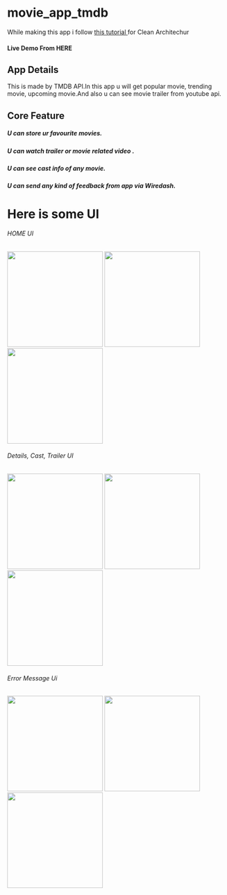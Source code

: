 # movie_app_tmdb
<p>While making this app i follow <a href="https://youtube.com/playlist?list=PL342JVRNQxEAcQdnNeN0JmMzfcm6VtLxS">this tutorial  </a> for Clean Architechur</p>

<h4>Live Demo From <a herf="https://movie-details-app.web.app/"> HERE </a> </h4>
  
<h2>App Details </h2>
This is made by TMDB API.In this app u will get popular movie, trending movie, upcoming movie.And also u can see movie trailer from youtube api. 
<h2> Core Feature </h2>
<h5>U can store ur favourite movies.</h5>
<h5>U can watch trailer or movie related video .</h5>
<h5>U can see cast info of any movie.</h5>
<h5>U can send any kind of feedback from app via Wiredash.</h5>


<h1> Here is some UI  </h1>

<h6>HOME UI </h6>
<p  align="left">
  <img src="https://user-images.githubusercontent.com/73518920/141366095-d6e302ea-abde-456b-a84f-89042d2785d4.jpg" width="220"/>
  <img src="https://user-images.githubusercontent.com/73518920/141366180-3f7ea8d9-735c-4c62-a07f-d7aabb4bc777.jpg" width="220" />
  <img src="https://user-images.githubusercontent.com/73518920/141366233-24b97f1d-a57d-48ca-b764-c6f710301bda.jpg" width="220" />
</p>

<h6>Details, Cast, Trailer UI </h6>
<p  align="left">
  <img src="https://user-images.githubusercontent.com/73518920/141366431-eea38658-1480-42e8-adf2-e84e7eb0e14e.jpg" width="220"/>
  <img src="https://user-images.githubusercontent.com/73518920/141366449-496d07b7-562e-452f-8804-f3fcdac772cd.jpg" width="220" />
  <img src="https://user-images.githubusercontent.com/73518920/141366464-33ec6b80-5369-4d79-960a-96226b0ceb69.jpg" width="220" />
</p>

<h6>Error Message Ui </h6>
<p  align="left">
  <img src="https://user-images.githubusercontent.com/73518920/141366795-81c3dcae-37c5-4d5a-85c6-6c94ad4461fe.jpg" width="220"/>
  <img src="https://user-images.githubusercontent.com/73518920/141366813-7c9a4eb9-b4a0-4b22-a911-fa32595dc457.jpg" width="220" />
  <img src="https://user-images.githubusercontent.com/73518920/141366821-9bd5843f-06f7-46d8-aaa7-a9854319d70f.jpg" width="220" />
</p>
